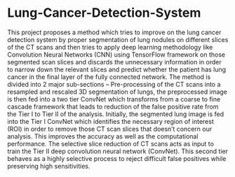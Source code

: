 # Lung-Cancer-Detection-System

This project proposes a method which tries to improve on the lung cancer detection system by proper segmentation of lung nodules on different slices of the CT scans and then tries to apply deep learning methodology like Convolution Neural Networks (CNN) using TensorFlow framework on those segmented scan slices and discards the unnecessary information in order to narrow down the relevant slices and predict whether the patient has lung cancer in the final layer of the fully connected network. The method is divided into 2 major sub-sections – Pre-processing of the CT scans into a resampled and rescaled 3D segmentation of lungs, the preprocessed image is then fed into a two tier ConvNet which transforms from a coarse to fine cascade framework that leads to reduction of the false positive rate from the Tier I to Tier II of the analysis. Initially, the segmented lung image is fed into the Tier I ConvNet which identifies the necessary region of interest (ROI) in order to remove those CT scan slices that doesn’t concern our analysis. This improves the accuracy as well as the computational performance. The selective slice reduction of CT scans acts as input to train the Tier II deep convolution neural network (ConvNet). This second tier behaves as a highly selective process to reject difficult false positives while preserving high sensitivities.
